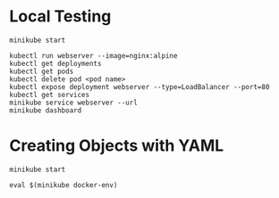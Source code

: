 # Local Testing

```shell
minikube start

kubectl run webserver --image=nginx:alpine
kubectl get deployments
kubectl get pods
kubectl delete pod <pod name>
kubectl expose deployment webserver --type=LoadBalancer --port=80
kubectl get services
minikube service webserver --url
minikube dashboard
```

# Creating Objects with YAML
```shell
minikube start

eval $(minikube docker-env)
```
